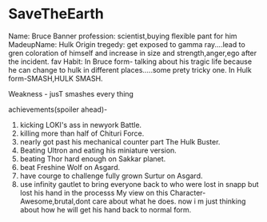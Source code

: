 # SaveTheEarth
Name: Bruce Banner
profession: scientist,buying flexible pant for him
MadeupName: Hulk
Origin tregedy: get exposed to gamma ray....lead to gren coloration of himself and increase in size and strength,anger,ego after the incident.
fav Habit: 
In Bruce form- talking about his tragic life because he can change to hulk in different places.....some prety tricky one.
In Hulk form-SMASH,HULK SMASH.

Weakness - 
jusT smashes every thing

achievements(spoiler ahead)-
1. kicking LOKI's ass in newyork Battle.
2. killing more than half of Chituri Force.
3. nearly got past his mechanical counter part The Hulk Buster.
4. Beating Ultron and eating his miniature version.
5. beating Thor hard enough on Sakkar planet.
6. beat Freshine Wolf on Asgard.
7. have courge to challenge fully grown Surtur on Asgard.
8. use infinity gautlet to bring everyone back to who were lost in snapp
   but lost his hand in the processs 
My view on this Character- 
Awesome,brutal,dont care about what he does.
now i m just thinking about how he will get his hand back to normal form.